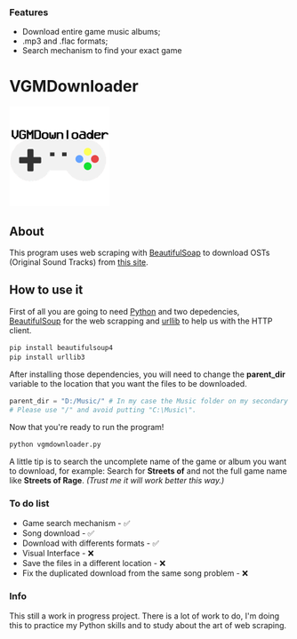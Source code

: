 ### Features

- Download entire game music albums;
-  .mp3 and .flac formats;
- Search mechanism to find your exact game

# VGMDownloader

![](https://github.com/V2power/vgmdownloader/blob/main/img/logo.png)


## About

This program uses web scraping with  [BeautifulSoap](https://beautiful-soup-4.readthedocs.io/en/latest/) to download OSTs (Original Sound Tracks) from [this site](https://downloads.khinsider.com).

## How to use it

First of all you are going to need [Python](https://www.python.org/) and two depedencies, [BeautifulSoup](https://pypi.org/project/beautifulsoup4/) for the web scrapping and [urllib](https://pypi.org/project/urllib3/) to help us with the HTTP client.

```python
pip install beautifulsoup4
pip install urllib3
```
After installing those dependencies, you will need to change the **parent_dir** variable to the location that you want the files to be downloaded.

```python
parent_dir = "D:/Music/" # In my case the Music folder on my secondary drive.
# Please use "/" and avoid putting "C:\Music\".
```

Now that you're ready to run the program!

```python
python vgmdownloader.py
```


A little tip is to search the uncomplete name of the game or album you want to download, for example:
Search for **Streets of** and not the full game name like __Streets of Rage__. _(Trust me it will work better this way.)_

### To do list

   - Game search mechanism - ✅
   - Song download - ✅
   - Download with differents formats - ✅
   - Visual Interface - ❌
   - Save the files in a different location - ❌
   - Fix the duplicated download from the same song problem - ❌


### Info

This still a work in progress project. There is a lot of work to do, I'm doing this to practice my Python skills and to study about the art of web scraping.